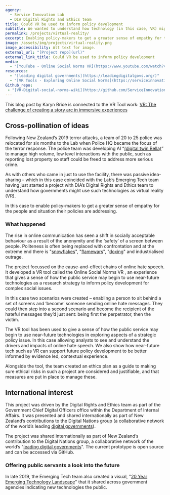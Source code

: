 ```yaml
---
agency:
  - Service Innovation Lab
  - DIA Digital Rights and Ethics team
title: Could VR be used to inform policy development
subtitle: We wanted to understand how technology (in this case, VR) might be used to explore factors that drive disruptive digital behaviours, the social impacts of these behaviours, and how to ensure safe environments so that all New Zealanders are able to participate in, contribute to and benefit from the digital world.
permalink: /projects/virtual-reality/
excerpt: Enabling policy-makers to get a greater sense of empathy for the people and situations their policies are addressing.
image: /assets/img/projects/virtual-reality.png
image_accessibility: Alt text for image.
external_url: "[Project repo](url)"
external_link_title: Could VR be used to inform policy development
media:
  - "[YouTube - Online Social Norms VR](https://www.youtube.com/watch?v=pUIPbUMwqHg)"
resources:
  - "[leading digital governments](https://leadingdigitalgovs.org/)"
  - "[VR Tools - Exploring Online Social Norms](https://serviceinnovationlab.github.io/projects/vr-experience/)"
Github_repo:
 - "[VR-Digital-social-norms-wiki](https://github.com/ServiceInnovationLab/VR-Digital-social-norms/wiki)"
---
```


This blog post by Karyn Brice is connected to the VR Tool work: [VR: The challenge of creating a story arc in immersive experiences](https://www.digital.govt.nz/blog/vr-the-challenge-of-creating-a-story-arc-in-immersive-experiences/)

## Cross-pollination of ideas

Following New Zealand’s 2019 terror attacks, a team of 20 to 25 police was relocated for six months to the Lab when Police HQ became the focus of the terror response. The police team was developing AI “[(digital twin Bella)](https://bellahelps.com/)” to manage high volume, low level interactions with the public, such as reporting lost property so staff could be freed to address more serious crime.

As with others who came in just to use the facility, there was passive idea-sharing – which in this case coincided with the Lab’s Emerging Tech team having just started a project with DIA’s Digital Rights and Ethics team to understand how governments might use such technologies as virtual reality (VR).

In this case to enable policy-makers to get a greater sense of empathy for the people and situation their policies are addressing.

### What happened

The rise in online communication has seen a shift in socially acceptable behaviour as a result of the anonymity and the ‘safety’ of a screen between people. Politeness is often being replaced with confrontation and at the extreme end there is "[snowflakes](https://en.wikipedia.org/wiki/Snowflake_(slang))", "[flamewars](https://en.wikipedia.org/wiki/Flaming_(Internet))", "[doxing](https://en.wikipedia.org/wiki/Doxing)" and industrialised outrage.

The project focussed on the cause-and-effect chains of online hate speech. It developed a VR tool called the Online Social Norms VR , an experience that gives a sense of how the public service may begin to use near-future technologies as a research strategy to inform policy development for complex social issues.

In this case two scenarios were created – enabling a person to sit behind a set of screens and ‘become’ someone sending online hate messages. They could then step into a second scenario and become the recipient of the hateful messages they’d just sent: being first the perpetrator, then the victim.

The VR tool has been used to give a sense of how the public service may begin to use near-future technologies in exploring aspects of a strategic policy issue. In this case allowing analysts to see and understand the drivers and impacts of online hate speech. We also show how near-future tech such as VR can support future policy development to be better informed by evidence led, contextual experience.

Alongside the tool, the team created an ethics plan as a guide to making sure ethical risks in such a project are considered and justifiable, and that measures are put in place to manage these.

## International interest

This project was driven by the Digital Rights and Ethics team as part of the Government Chief Digital Officers office within the Department of Internal Affairs. It was presented and shared internationally as part of New Zealand’s contributions to the Digital Nations group (a collaborative network of the world’s leading [digital governments](https://en.wikipedia.org/wiki/Digital_government)).

The project was shared internationally as part of New Zealand’s contribution to the Digital Nations group, a collaborative network of the world’s "[leading digital governments](https://leadingdigitalgovs.org/)". The current prototype is open source and can be accessed via GitHub.

### Offering public servants a look into the future

In late 2019, the Emerging Tech team also created a visual, "[20 Year Emerging Technology Landscape](https://serviceinnovationlab.github.io/projects/20-year-emtech-landscape/)" that it shared across government agencies indicating new technologies the public.
